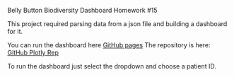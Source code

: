 Belly Button Biodiversity Dashboard
Homework #15

This project required parsing data from a json file and building a dashboard for it.

You can run the dashboard here [GitHub pages](https://g8r1fl.github.io/plotly-challenge/)
The repository is here: [GitHub Plotly Rep](https://github.com/g8r1fl/plotly-challenge)

To run the dashboard just select the dropdown and choose a patient ID.

